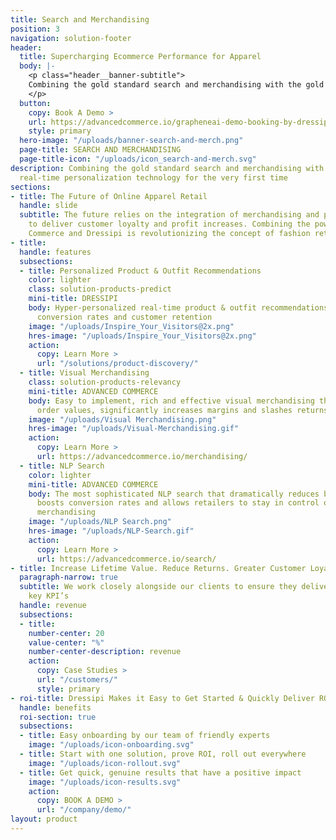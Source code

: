 ```yaml
---
title: Search and Merchandising
position: 3
navigation: solution-footer
header:
  title: Supercharging Ecommerce Performance for Apparel
  body: |-
    <p class="header__banner-subtitle">
    Combining the gold standard search and merchandising with the gold standard real-time personalization technology for the very first time
    </p>
  button:
    copy: Book A Demo >
    url: https://advancedcommerce.io/grapheneai-demo-booking-by-dressipi/
    style: primary
  hero-image: "/uploads/banner-search-and-merch.png"
  page-title: SEARCH AND MERCHANDISING
  page-title-icon: "/uploads/icon_search-and-merch.svg"
description: Combining the gold standard search and merchandising with the gold standard
  real-time personalization technology for the very first time
sections:
- title: The Future of Online Apparel Retail
  handle: slide
  subtitle: The future relies on the integration of merchandising and personalization
    to deliver customer loyalty and profit increases. Combining the power of Advanced
    Commerce and Dressipi is revolutionizing the concept of fashion retail.
- title: 
  handle: features
  subsections:
  - title: Personalized Product & Outfit Recommendations
    color: lighter
    class: solution-products-predict
    mini-title: DRESSIPI
    body: Hyper-personalized real-time product & outfit recommendations that supercharge
      conversion rates and customer retention
    image: "/uploads/Inspire_Your_Visitors@2x.png"
    hres-image: "/uploads/Inspire_Your_Visitors@2x.png"
    action:
      copy: Learn More >
      url: "/solutions/product-discovery/"
  - title: Visual Merchandising
    class: solution-products-relevancy
    mini-title: ADVANCED COMMERCE
    body: Easy to implement, rich and effective visual merchandising that boosts average
      order values, significantly increases margins and slashes returns
    image: "/uploads/Visual Merchandising.png"
    hres-image: "/uploads/Visual-Merchandising.gif"
    action:
      copy: Learn More >
      url: https://advancedcommerce.io/merchandising/
  - title: NLP Search
    color: lighter
    mini-title: ADVANCED COMMERCE
    body: The most sophisticated NLP search that dramatically reduces bounce-rates,
      boosts conversion rates and allows retailers to stay in control of their visual
      merchandising
    image: "/uploads/NLP Search.png"
    hres-image: "/uploads/NLP-Search.gif"
    action:
      copy: Learn More >
      url: https://advancedcommerce.io/search/
- title: Increase Lifetime Value. Reduce Returns. Greater Customer Loyalty.
  paragraph-narrow: true
  subtitle: We work closely alongside our clients to ensure they deliver on their
    key KPI’s
  handle: revenue
  subsections:
  - title: 
    number-center: 20
    value-center: "%"
    number-center-description: revenue
    action:
      copy: Case Studies >
      url: "/customers/"
      style: primary
- roi-title: Dressipi Makes it Easy to Get Started & Quickly Deliver ROI
  handle: benefits
  roi-section: true
  subsections:
  - title: Easy onboarding by our team of friendly experts
    image: "/uploads/icon-onboarding.svg"
  - title: Start with one solution, prove ROI, roll out everywhere
    image: "/uploads/icon-rollout.svg"
  - title: Get quick, genuine results that have a positive impact
    image: "/uploads/icon-results.svg"
    action:
      copy: BOOK A DEMO >
      url: "/company/demo/"
layout: product
---
```


